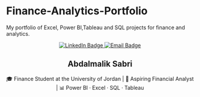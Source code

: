 # Finance-Analytics-Portfolio
My portfolio of Excel, Power BI,Tableau and SQL projects for finance and analytics.
<p align="center">
  <a href="https://www.linkedin.com/in/abdalmalik-sabri-fmva-cfm-23a656254" target="_blank">
    <img src="https://img.shields.io/badge/LinkedIn-0077B5?style=for-the-badge&logo=linkedin&logoColor=white" alt="LinkedIn Badge"/>
  </a>
  <a href="mailto:aboodsabri2004@gmail.com">
    <img src="https://img.shields.io/badge/Email-D14836?style=for-the-badge&logo=gmail&logoColor=white" alt="Email Badge"/>
  </a>
</p>

<h2 align="center">Abdalmalik Sabri</h2>
<p align="center">
  🎓 Finance Student at the University of Jordan | 💼 Aspiring Financial Analyst | 📊 Power BI · Excel · SQL · Tableau
</p>

